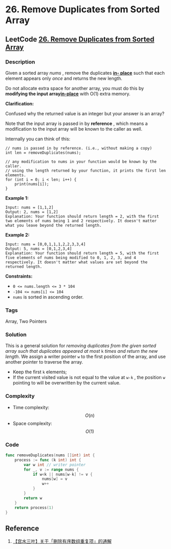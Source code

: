 # 26. Remove Duplicates from Sorted Array

## LeetCode [26. Remove Duplicates from Sorted Array](title)

### Description

Given a sorted array _nums_ , remove the duplicates [**in- place**](https://en.wikipedia.org/wiki/In-place_algorithm) such that each element appears only _once_ and returns the new length.

Do not allocate extra space for another array, you must do this by **modifying the input array**[**in-place**](https://en.wikipedia.org/wiki/In-place_algorithm) with O\(1\) extra memory.

**Clarification:**

Confused why the returned value is an integer but your answer is an array?

Note that the input array is passed in by **reference** , which means a modification to the input array will be known to the caller as well.

Internally you can think of this:

```text
// nums is passed in by reference. (i.e., without making a copy)
int len = removeDuplicates(nums);

// any modification to nums in your function would be known by the caller.
// using the length returned by your function, it prints the first len elements.
for (int i = 0; i < len; i++) {
    print(nums[i]);
}
```

**Example 1:**

```text
Input: nums = [1,1,2]
Output: 2, nums = [1,2]
Explanation: Your function should return length = 2, with the first two elements of nums being 1 and 2 respectively. It doesn't matter what you leave beyond the returned length.
```

**Example 2:**

```text
Input: nums = [0,0,1,1,1,2,2,3,3,4]
Output: 5, nums = [0,1,2,3,4]
Explanation: Your function should return length = 5, with the first five elements of nums being modified to 0, 1, 2, 3, and 4 respectively. It doesn't matter what values are set beyond the returned length.
```

**Constraints:**

* `0 <= nums.length <= 3 * 104`
* `-104 <= nums[i] <= 104`
* `nums` is sorted in ascending order.

### Tags

Array, Two Pointers

### Solution

This is a general solution for _removing duplicates from the given sorted array such that duplicates appeared at most_ `k` _times and return the new length_. We assign a writer pointer `w` to the first position of the array, and use another pointer to traverse the array.

* Keep the first `k` elements;
* If the current visited value is not equal to the value at `w-k` , the position `w` pointing to will be overwritten by the current value.

### Complexity

* Time complexity: $$O(n)$$
* Space complexity: $$O(1)$$

### Code

```go
func removeDuplicates(nums []int) int {
	process := func (k int) int {
		var w int // writer pointer
		for _, v := range nums {
			if w<k || nums[w-k] != v {
				nums[w] = v
				w++
			}
		}
		return w
	}
	return process(1)
}
```

## Reference

1. [【宫水三叶】关于「删除有序数组重复项」的通解](https://leetcode-cn.com/problems/remove-duplicates-from-sorted-array-ii/solution/gong-shui-san-xie-guan-yu-shan-chu-you-x-glnq/)

